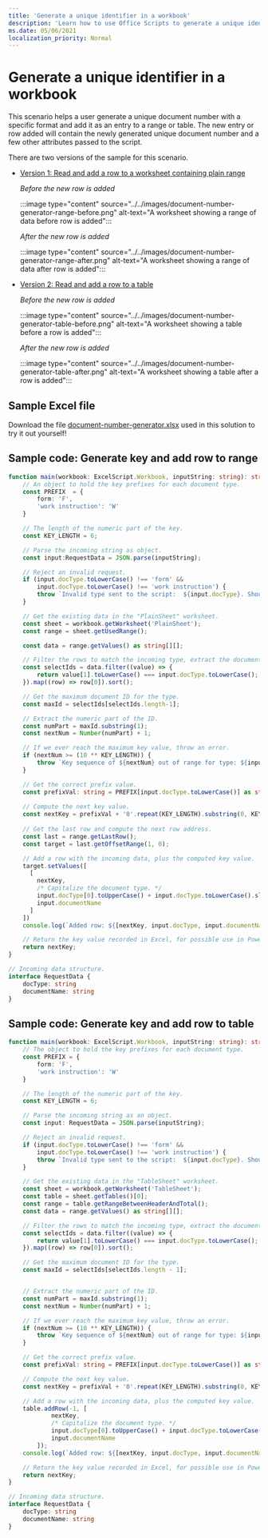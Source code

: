 ```yaml
---
title: 'Generate a unique identifier in a workbook'
description: 'Learn how to use Office Scripts to generate a unique identifier and add a row to a table and range.'
ms.date: 05/06/2021
localization_priority: Normal
---
```


# Generate a unique identifier in a workbook

This scenario helps a user generate a unique document number with a specific format and add it as an entry to a range or table. The new entry or row added will contain the newly generated unique document number and a few other attributes passed to the script.

There are two versions of the sample for this scenario.

* [Version 1: Read and add a row to a worksheet containing plain range](#sample-code-generate-key-and-add-row-to-range)

    _Before the new row is added_

    :::image type="content" source="../../images/document-number-generator-range-before.png" alt-text="A worksheet showing a range of data before row is added":::

    _After the new row is added_

    :::image type="content" source="../../images/document-number-generator-range-after.png" alt-text="A worksheet showing a range of data after row is added":::

* [Version 2: Read and add a row to a table](#sample-code-generate-key-and-add-row-to-table)

    _Before the new row is added_

    :::image type="content" source="../../images/document-number-generator-table-before.png" alt-text="A worksheet showing a table before a row is added":::

    _After the new row is added_

    :::image type="content" source="../../images/document-number-generator-table-after.png" alt-text="A worksheet showing a table after a row is added":::

## Sample Excel file

Download the file <a href="document-number-generator.xlsx">document-number-generator.xlsx</a> used in this solution to try it out yourself!

## Sample code: Generate key and add row to range

```TypeScript
function main(workbook: ExcelScript.Workbook, inputString: string): string {
    // An object to hold the key prefixes for each document type.
    const PREFIX  = {
        form: 'F',
        'work instruction': 'W'
    }

    // The length of the numeric part of the key.
    const KEY_LENGTH = 6;

    // Parse the incoming string as object.
    const input:RequestData = JSON.parse(inputString);

    // Reject an invalid request.
    if (input.docType.toLowerCase() !== 'form' && 
        input.docType.toLowerCase() !== 'work instruction') {
        throw `Invalid type sent to the script:  ${input.docType}. Should be one of the following: ${Object.keys(PREFIX)}`
    }

    // Get the existing data in the "PlainSheet" worksheet.
    const sheet = workbook.getWorksheet('PlainSheet');
    const range = sheet.getUsedRange();

    const data = range.getValues() as string[][];

    // Filter the rows to match the incoming type, extract the document number column (index 0), and sort the rows. 
    const selectIds = data.filter((value) => {
        return value[1].toLowerCase() === input.docType.toLowerCase();
    }).map((row) => row[0]).sort();

    // Get the maximum document ID for the type.
    const maxId = selectIds[selectIds.length-1];

    // Extract the numeric part of the ID.
    const numPart = maxId.substring(1);
    const nextNum = Number(numPart) + 1;

    // If we ever reach the maximum key value, throw an error.
    if (nextNum >= (10 ** KEY_LENGTH)) {
        throw `Key sequence of ${nextNum} out of range for type: ${input.docType}.`
    }

    // Get the correct prefix value.
    const prefixVal: string = PREFIX[input.docType.toLowerCase()] as string;
    
    // Compute the next key value.
    const nextKey = prefixVal + '0'.repeat(KEY_LENGTH).substring(0, KEY_LENGTH - String(nextNum).length) + String(nextNum);
    
    // Get the last row and compute the next row address.
    const last = range.getLastRow();
    const target = last.getOffsetRange(1, 0);

    // Add a row with the incoming data, plus the computed key value.
    target.setValues([
      [
        nextKey, 
        /* Capitalize the document type. */
        input.docType[0].toUpperCase() + input.docType.toLowerCase().slice(1),
        input.documentName
      ]
    ])
    console.log(`Added row: ${[nextKey, input.docType, input.documentName]}`);

    // Return the key value recorded in Excel, for possible use in Power Automate flows.
    return nextKey;
}

// Incoming data structure.
interface RequestData {
    docType: string
    documentName: string
}
```

## Sample code: Generate key and add row to table

```TypeScript
function main(workbook: ExcelScript.Workbook, inputString: string): string {
    // The object to hold the key prefixes for each document type.
    const PREFIX = {
        form: 'F',
        'work instruction': 'W'
    }

    // The length of the numeric part of the key.
    const KEY_LENGTH = 6;

    // Parse the incoming string as an object.
    const input: RequestData = JSON.parse(inputString);

    // Reject an invalid request.
    if (input.docType.toLowerCase() !== 'form' &&
        input.docType.toLowerCase() !== 'work instruction') {
        throw `Invalid type sent to the script:  ${input.docType}. Should be one of the following: ${Object.keys(PREFIX)}`
    }

    // Get the existing data in the "TableSheet" worksheet.
    const sheet = workbook.getWorksheet('TableSheet');
    const table = sheet.getTables()[0];
    const range = table.getRangeBetweenHeaderAndTotal();
    const data = range.getValues() as string[][];

    // Filter the rows to match the incoming type, extract the document number column (index 0), and sort the table.
    const selectIds = data.filter((value) => {
        return value[1].toLowerCase() === input.docType.toLowerCase();
    }).map((row) => row[0]).sort();

    // Get the maximum document ID for the type.
    const maxId = selectIds[selectIds.length - 1];


    // Extract the numeric part of the ID.
    const numPart = maxId.substring(1);
    const nextNum = Number(numPart) + 1;

    // If we ever reach the maximum key value, throw an error.
    if (nextNum >= (10 ** KEY_LENGTH)) {
        throw `Key sequence of ${nextNum} out of range for type: ${input.docType}.`
    }

    // Get the correct prefix value.
    const prefixVal: string = PREFIX[input.docType.toLowerCase()] as string;

    // Compute the next key value.
    const nextKey = prefixVal + '0'.repeat(KEY_LENGTH).substring(0, KEY_LENGTH - String(nextNum).length) + String(nextNum);

    // Add a row with the incoming data, plus the computed key value.
    table.addRow(-1, [
            nextKey,
            /* Capitalize the document type. */
            input.docType[0].toUpperCase() + input.docType.toLowerCase().slice(1),
            input.documentName
        ]);
    console.log(`Added row: ${[nextKey, input.docType, input.documentName]}`);

    // Return the key value recorded in Excel, for possible use in Power Automate flows.
    return nextKey;
}

// Incoming data structure.
interface RequestData {
    docType: string
    documentName: string
}
```
